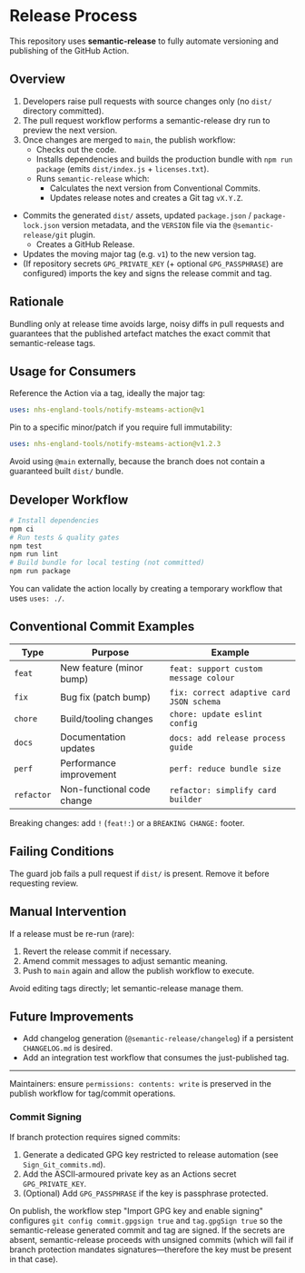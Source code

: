 # Release Process

This repository uses **semantic-release** to fully automate versioning and publishing of the GitHub Action.

## Overview

1. Developers raise pull requests with source changes only (no `dist/` directory committed).
2. The pull request workflow performs a semantic-release dry run to preview the next version.
3. Once changes are merged to `main`, the publish workflow:
   - Checks out the code.
   - Installs dependencies and builds the production bundle with `npm run package` (emits `dist/index.js` + `licenses.txt`).
   - Runs `semantic-release` which:
     - Calculates the next version from Conventional Commits.
     - Updates release notes and creates a Git tag `vX.Y.Z`.
  - Commits the generated `dist/` assets, updated `package.json` / `package-lock.json` version metadata, and the `VERSION` file via the `@semantic-release/git` plugin.
     - Creates a GitHub Release.
   - Updates the moving major tag (e.g. `v1`) to the new version tag.
   - (If repository secrets `GPG_PRIVATE_KEY` (+ optional `GPG_PASSPHRASE`) are configured) imports the key and signs the release commit and tag.

## Rationale

Bundling only at release time avoids large, noisy diffs in pull requests and guarantees that the published artefact matches the exact commit that semantic-release tags.

## Usage for Consumers

Reference the Action via a tag, ideally the major tag:

```yaml
uses: nhs-england-tools/notify-msteams-action@v1
```

Pin to a specific minor/patch if you require full immutability:

```yaml
uses: nhs-england-tools/notify-msteams-action@v1.2.3
```

Avoid using `@main` externally, because the branch does not contain a guaranteed built `dist/` bundle.

## Developer Workflow

```bash
# Install dependencies
npm ci
# Run tests & quality gates
npm test
npm run lint
# Build bundle for local testing (not committed)
npm run package
```

You can validate the action locally by creating a temporary workflow that uses `uses: ./`.

## Conventional Commit Examples

| Type  | Purpose                                | Example                                        |
|-------|-----------------------------------------|------------------------------------------------|
| `feat`  | New feature (minor bump)                | `feat: support custom message colour`          |
| `fix`   | Bug fix (patch bump)                    | `fix: correct adaptive card JSON schema`       |
| `chore` | Build/tooling changes                   | `chore: update eslint config`                  |
| `docs`  | Documentation updates                   | `docs: add release process guide`              |
| `perf`  | Performance improvement                 | `perf: reduce bundle size`                     |
| `refactor` | Non-functional code change           | `refactor: simplify card builder`              |

Breaking changes: add `!` (`feat!:`) or a `BREAKING CHANGE:` footer.

## Failing Conditions

The guard job fails a pull request if `dist/` is present. Remove it before requesting review.

## Manual Intervention

If a release must be re-run (rare):

1. Revert the release commit if necessary.
2. Amend commit messages to adjust semantic meaning.
3. Push to `main` again and allow the publish workflow to execute.

Avoid editing tags directly; let semantic-release manage them.

## Future Improvements

- Add changelog generation (`@semantic-release/changelog`) if a persistent `CHANGELOG.md` is desired.
- Add an integration test workflow that consumes the just-published tag.

---
Maintainers: ensure `permissions: contents: write` is preserved in the publish workflow for tag/commit operations.

### Commit Signing

If branch protection requires signed commits:

1. Generate a dedicated GPG key restricted to release automation (see `Sign_Git_commits.md`).
2. Add the ASCII‑armoured private key as an Actions secret `GPG_PRIVATE_KEY`.
3. (Optional) Add `GPG_PASSPHRASE` if the key is passphrase protected.

On publish, the workflow step "Import GPG key and enable signing" configures `git config commit.gpgsign true` and `tag.gpgSign true` so the semantic-release generated commit and tag are signed. If the secrets are absent, semantic-release proceeds with unsigned commits (which will fail if branch protection mandates signatures—therefore the key must be present in that case).

